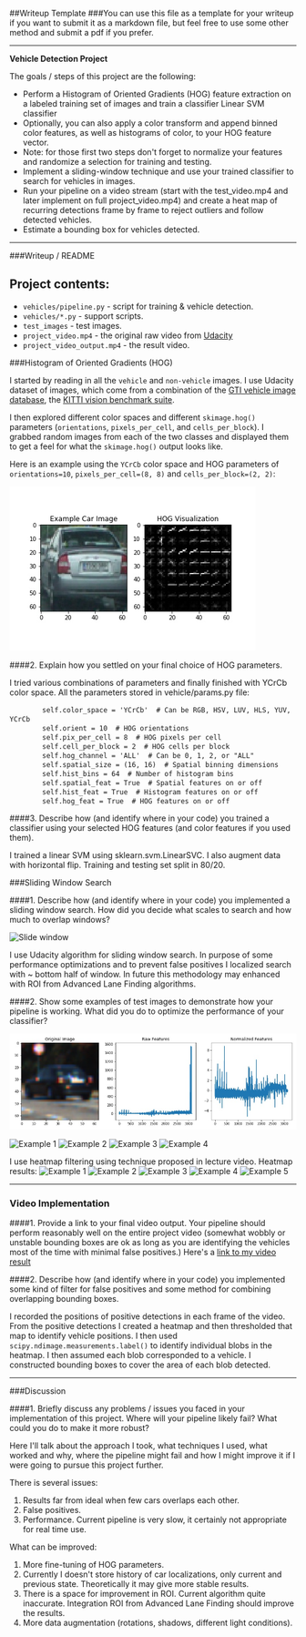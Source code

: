 ##Writeup Template
###You can use this file as a template for your writeup if you want to submit it as a markdown file, but feel free to use some other method and submit a pdf if you prefer.

---

**Vehicle Detection Project**

The goals / steps of this project are the following:

* Perform a Histogram of Oriented Gradients (HOG) feature extraction on a labeled training set of images and train a classifier Linear SVM classifier
* Optionally, you can also apply a color transform and append binned color features, as well as histograms of color, to your HOG feature vector. 
* Note: for those first two steps don't forget to normalize your features and randomize a selection for training and testing.
* Implement a sliding-window technique and use your trained classifier to search for vehicles in images.
* Run your pipeline on a video stream (start with the test_video.mp4 and later implement on full project_video.mp4) and create a heat map of recurring detections frame by frame to reject outliers and follow detected vehicles.
* Estimate a bounding box for vehicles detected.

---
###Writeup / README


## Project contents: 

- `vehicles/pipeline.py` - script for training & vehicle detection.
- `vehicles/*.py` - support scripts.
- `test_images` - test images.
- `project_video.mp4` - the original raw video from [Udacity](https://github.com/udacity/CarND-Vehicle-Detection)
- `project_video_output.mp4` - the result video.

###Histogram of Oriented Gradients (HOG)

I started by reading in all the `vehicle` and `non-vehicle` images. I use Udacity dataset of images, which come from a combination of the [GTI vehicle image database](http://www.gti.ssr.upm.es/data/Vehicle_database.html), the [KITTI vision benchmark suite](http://www.cvlibs.net/datasets/kitti/).

I then explored different color spaces and different `skimage.hog()` parameters (`orientations`, `pixels_per_cell`, and `cells_per_block`).  I grabbed random images from each of the two classes and displayed them to get a feel for what the `skimage.hog()` output looks like.

Here is an example using the `YCrCb` color space and HOG parameters of `orientations=10`, `pixels_per_cell=(8, 8)` and `cells_per_block=(2, 2)`:

![HOG example](out/hog.jpg)

####2. Explain how you settled on your final choice of HOG parameters.

I tried various combinations of parameters and finally finished with YCrCb color space.
All the parameters stored in vehicle/params.py file:

``` 
        self.color_space = 'YCrCb'  # Can be RGB, HSV, LUV, HLS, YUV, YCrCb
        self.orient = 10  # HOG orientations
        self.pix_per_cell = 8  # HOG pixels per cell
        self.cell_per_block = 2  # HOG cells per block
        self.hog_channel = 'ALL'  # Can be 0, 1, 2, or "ALL"
        self.spatial_size = (16, 16)  # Spatial binning dimensions
        self.hist_bins = 64  # Number of histogram bins
        self.spatial_feat = True  # Spatial features on or off
        self.hist_feat = True  # Histogram features on or off
        self.hog_feat = True  # HOG features on or off
```

####3. Describe how (and identify where in your code) you trained a classifier using your selected HOG features (and color features if you used them).

I trained a linear SVM using sklearn.svm.LinearSVC. I also augment data with horizontal flip. Training and testing set split in 80/20.

###Sliding Window Search

####1. Describe how (and identify where in your code) you implemented a sliding window search.  How did you decide what scales to search and how much to overlap windows?

![Slide window](out/sliding_windows.png)

I use Udacity algorithm for sliding window search. In purpose of some performance optimizations and to prevent false positives I localized search with ~ bottom half of window. In future this methodology may enhanced with ROI from Advanced Lane Finding algorithms.

####2. Show some examples of test images to demonstrate how your pipeline is working.  What did you do to optimize the performance of your classifier?

![Normalized feautures](out/normalized_features.jpg)

![Example 1](out/windows1.png)
![Example 2](out/windows2.png)
![Example 3](out/windows3.png)
![Example 4](out/windows4.png)

I use heatmap filtering using technique proposed in lecture video. Heatmap results:
![Example 1](out/heat_map1.png)
![Example 2](out/heat_map2.png)
![Example 3](out/heat_map3.png)
![Example 4](out/heat_map4.png)
![Example 5](out/heat_map5.png)


---

### Video Implementation

####1. Provide a link to your final video output.  Your pipeline should perform reasonably well on the entire project video (somewhat wobbly or unstable bounding boxes are ok as long as you are identifying the vehicles most of the time with minimal false positives.)
Here's a [link to my video result](./project_video_output.mp4)

####2. Describe how (and identify where in your code) you implemented some kind of filter for false positives and some method for combining overlapping bounding boxes.

I recorded the positions of positive detections in each frame of the video.  From the positive detections I created a heatmap and then thresholded that map to identify vehicle positions.  I then used `scipy.ndimage.measurements.label()` to identify individual blobs in the heatmap.  I then assumed each blob corresponded to a vehicle.  I constructed bounding boxes to cover the area of each blob detected.  

---

###Discussion

####1. Briefly discuss any problems / issues you faced in your implementation of this project.  Where will your pipeline likely fail?  What could you do to make it more robust?

Here I'll talk about the approach I took, what techniques I used, what worked and why, where the pipeline might fail and how I might improve it if I were going to pursue this project further.  

There is several issues: 
1. Results far from ideal when few cars overlaps each other.
2. False positives.
3. Performance. Current pipeline is very slow, it certainly not appropriate for real time use.

What can be improved:
1. More fine-tuning of HOG parameters.
2. Currently I doesn't store history of car localizations, only current and previous state. Theoretically it may give more stable results.
3. There is a space for improvement in ROI. Current algorithm quite inaccurate. Integration ROI from Advanced Lane Finding should improve the results.
4. More data augmentation (rotations, shadows, different light conditions).



